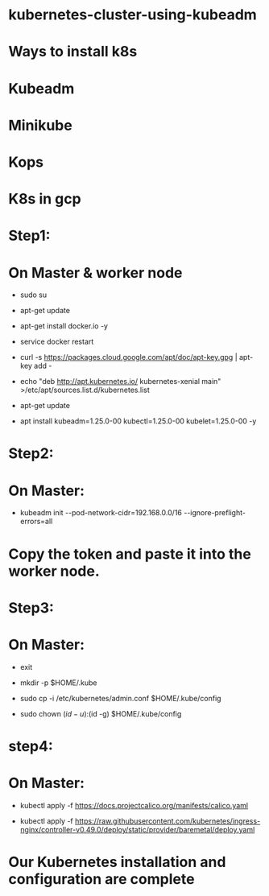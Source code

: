 # kubernetes-cluster-using-kubeadm
# Ways to install k8s

# Kubeadm

# Minikube

# Kops

# K8s in gcp

# Step1:

# On Master & worker node

- sudo su

- apt-get update

- apt-get install docker.io -y

- service docker restart

- curl -s https://packages.cloud.google.com/apt/doc/apt-key.gpg | apt-key add -

- echo "deb http://apt.kubernetes.io/ kubernetes-xenial main" >/etc/apt/sources.list.d/kubernetes.list

- apt-get update

- apt install kubeadm=1.25.0-00 kubectl=1.25.0-00 kubelet=1.25.0-00 -y

# Step2:

# On Master:

- kubeadm init --pod-network-cidr=192.168.0.0/16 --ignore-preflight-errors=all


# Copy the token and paste it into the worker node.

# Step3:

# On Master:

- exit

- mkdir -p $HOME/.kube

- sudo cp -i /etc/kubernetes/admin.conf $HOME/.kube/config

- sudo chown $(id -u):$(id -g) $HOME/.kube/config

# step4:

# On Master: 
- kubectl apply -f https://docs.projectcalico.org/manifests/calico.yaml

- kubectl apply -f https://raw.githubusercontent.com/kubernetes/ingress-nginx/controller-v0.49.0/deploy/static/provider/baremetal/deploy.yaml

# Our Kubernetes installation and configuration are complete
